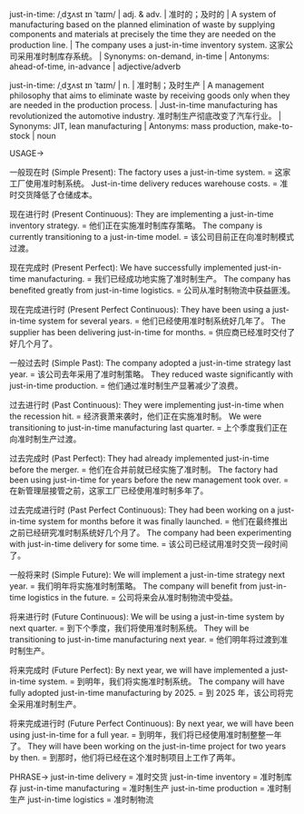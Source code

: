 just-in-time: /ˌdʒʌst ɪn ˈtaɪm/ | adj. & adv. | 准时的；及时的 |  A system of manufacturing based on the planned elimination of waste by supplying components and materials at precisely the time they are needed on the production line. | The company uses a just-in-time inventory system.  这家公司采用准时制库存系统。 |  Synonyms: on-demand, in-time | Antonyms:  ahead-of-time, in-advance | adjective/adverb

just-in-time: /ˌdʒʌst ɪn ˈtaɪm/ | n. | 准时制；及时生产 |  A management philosophy that aims to eliminate waste by receiving goods only when they are needed in the production process. | Just-in-time manufacturing has revolutionized the automotive industry. 准时制生产彻底改变了汽车行业。 | Synonyms:  JIT, lean manufacturing | Antonyms:  mass production, make-to-stock | noun


USAGE->

一般现在时 (Simple Present):
The factory uses a just-in-time system. = 这家工厂使用准时制系统。
Just-in-time delivery reduces warehouse costs. = 准时交货降低了仓储成本。


现在进行时 (Present Continuous):
They are implementing a just-in-time inventory strategy. = 他们正在实施准时制库存策略。
The company is currently transitioning to a just-in-time model. = 该公司目前正在向准时制模式过渡。


现在完成时 (Present Perfect):
We have successfully implemented just-in-time manufacturing. = 我们已经成功地实施了准时制生产。
The company has benefited greatly from just-in-time logistics. = 公司从准时制物流中获益匪浅。


现在完成进行时 (Present Perfect Continuous):
They have been using a just-in-time system for several years. = 他们已经使用准时制系统好几年了。
The supplier has been delivering just-in-time for months. = 供应商已经准时交付了好几个月了。


一般过去时 (Simple Past):
The company adopted a just-in-time strategy last year. = 该公司去年采用了准时制策略。
They reduced waste significantly with just-in-time production. = 他们通过准时制生产显著减少了浪费。


过去进行时 (Past Continuous):
They were implementing just-in-time when the recession hit. = 经济衰萧来袭时，他们正在实施准时制。
We were transitioning to just-in-time manufacturing last quarter. = 上个季度我们正在向准时制生产过渡。


过去完成时 (Past Perfect):
They had already implemented just-in-time before the merger. = 他们在合并前就已经实施了准时制。
The factory had been using just-in-time for years before the new management took over. = 在新管理层接管之前，这家工厂已经使用准时制多年了。


过去完成进行时 (Past Perfect Continuous):
They had been working on a just-in-time system for months before it was finally launched. = 他们在最终推出之前已经研究准时制系统好几个月了。
The company had been experimenting with just-in-time delivery for some time. = 该公司已经试用准时交货一段时间了。


一般将来时 (Simple Future):
We will implement a just-in-time strategy next year. = 我们明年将实施准时制策略。
The company will benefit from just-in-time logistics in the future. = 公司将来会从准时制物流中受益。


将来进行时 (Future Continuous):
We will be using a just-in-time system by next quarter. = 到下个季度，我们将使用准时制系统。
They will be transitioning to just-in-time manufacturing next year. = 他们明年将过渡到准时制生产。


将来完成时 (Future Perfect):
By next year, we will have implemented a just-in-time system. = 到明年，我们将实施准时制系统。
The company will have fully adopted just-in-time manufacturing by 2025. = 到 2025 年，该公司将完全采用准时制生产。


将来完成进行时 (Future Perfect Continuous):
By next year, we will have been using just-in-time for a full year. = 到明年，我们将已经使用准时制整整一年了。
They will have been working on the just-in-time project for two years by then. = 到那时，他们将已经在这个准时制项目上工作了两年。


PHRASE->
just-in-time delivery = 准时交货
just-in-time inventory =  准时制库存
just-in-time manufacturing = 准时制生产
just-in-time production = 准时制生产
just-in-time logistics = 准时制物流
